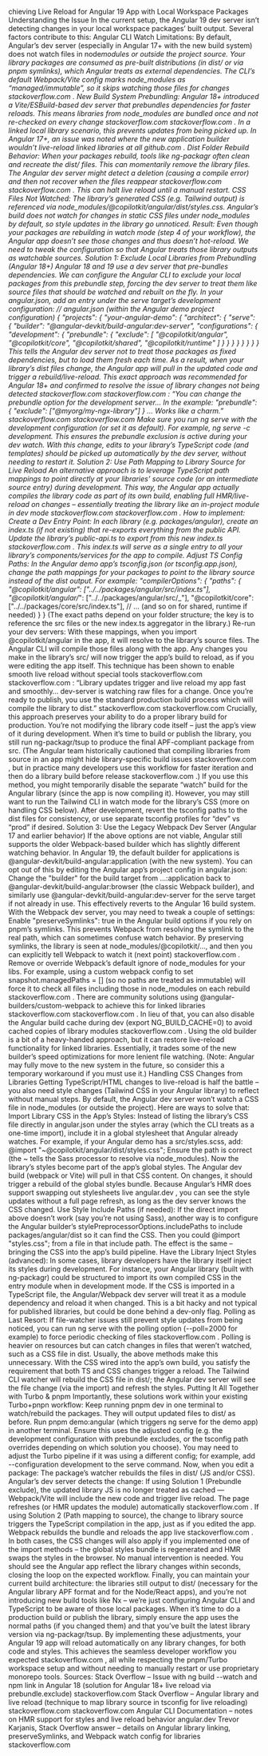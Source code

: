 chieving Live Reload for Angular 19 App with Local Workspace Packages
Understanding the Issue
In the current setup, the Angular 19 dev server isn’t detecting changes in your local workspace packages’ built output. Several factors contribute to this:
Angular CLI Watch Limitations: By default, Angular’s dev server (especially in Angular 17+ with the new build system) does not watch files in node*modules or outside the project source. Your library packages are consumed as pre-built distributions (in dist/ or via pnpm symlinks), which Angular treats as external dependencies. The CLI’s default Webpack/Vite config marks node_modules as “managed/immutable”, so it skips watching those files for changes
stackoverflow.com
.
New Build System Prebundling: Angular 18+ introduced a Vite/ESBuild-based dev server that prebundles dependencies for faster reloads. This means libraries from node_modules are bundled once and not re-checked on every change
stackoverflow.com
stackoverflow.com
. In a linked local library scenario, this prevents updates from being picked up. In Angular 17+, an issue was noted where the new application builder wouldn’t live-reload linked libraries at all
github.com
.
Dist Folder Rebuild Behavior: When your packages rebuild, tools like ng-packagr often clean and recreate the dist/ files. This can momentarily remove the library files. The Angular dev server might detect a deletion (causing a compile error) and then not recover when the files reappear
stackoverflow.com
stackoverflow.com
. This can halt live reload until a manual restart.
CSS Files Not Watched: The library’s generated CSS (e.g. Tailwind output) is referenced via node_modules/@copilotkit/angular/dist/styles.css. Angular’s build does not watch for changes in static CSS files under node_modules by default, so style updates in the library go unnoticed.
Result: Even though your packages are rebuilding in watch mode (step 4 of your workflow), the Angular app doesn’t see those changes and thus doesn’t hot-reload. We need to tweak the configuration so that Angular treats those library outputs as watchable sources.
Solution 1: Exclude Local Libraries from Prebundling (Angular 18+)
Angular 18 and 19 use a dev server that pre-bundles dependencies. We can configure the Angular CLI to exclude your local packages from this prebundle step, forcing the dev server to treat them like source files that should be watched and rebuilt on the fly. In your angular.json, add an entry under the serve target’s development configuration:
// angular.json (within the Angular demo project configuration)
{
"projects": {
"your-angular-demo": {
"architect": {
"serve": {
"builder": "@angular-devkit/build-angular:dev-server",
"configurations": {
"development": {
"prebundle": {
"exclude": [
"@copilotkit/angular",
"@copilotkit/core",
"@copilotkit/shared",
"@copilotkit/runtime"
]
}
}
}
}
}
}
}
}
This tells the Angular dev server not to treat those packages as fixed dependencies, but to load them fresh each time. As a result, when your library’s dist files change, the Angular app will pull in the updated code and trigger a rebuild/live-reload. This exact approach was recommended for Angular 18+ and confirmed to resolve the issue of library changes not being detected
stackoverflow.com
stackoverflow.com
:
“You can change the prebundle option for the development server… In the example: "prebundle": { "exclude": ["@myorg/my-ngx-library"] } … Works like a charm.”
stackoverflow.com
stackoverflow.com
Make sure you run ng serve with the development configuration (or set it as default). For example, ng serve -c development. This ensures the prebundle exclusion is active during your dev watch. With this change, edits to your library’s TypeScript code (and templates) should be picked up automatically by the dev server, without needing to restart it.
Solution 2: Use Path Mapping to Library Source for Live Reload
An alternative approach is to leverage TypeScript path mappings to point directly at your libraries’ source code (or an intermediate source entry) during development. This way, the Angular app actually compiles the library code as part of its own build, enabling full HMR/live-reload on changes – essentially treating the library like an in-project module in dev mode
stackoverflow.com
stackoverflow.com
. How to implement:
Create a Dev Entry Point: In each library (e.g. packages/angular), create an index.ts (if not existing) that re-exports everything from the public API. Update the library’s public-api.ts to export from this new index.ts
stackoverflow.com
. This index.ts will serve as a single entry to all your library’s components/services for the app to compile.
Adjust TS Config Paths: In the Angular demo app’s tsconfig.json (or tsconfig.app.json), change the path mappings for your packages to point to the library source instead of the dist output. For example:
"compilerOptions": {
"paths": {
"@copilotkit/angular": ["../../packages/angular/src/index.ts"],
"@copilotkit/angular/*": ["../../packages/angular/src/_"],
"@copilotkit/core": ["../../packages/core/src/index.ts"],
// ... (and so on for shared, runtime if needed)
}
}
(The exact paths depend on your folder structure; the key is to reference the src files or the new index.ts aggregator in the library.)
Re-run your dev servers: With these mappings, when you import @copilotkit/angular in the app, it will resolve to the library’s source files. The Angular CLI will compile those files along with the app. Any changes you make in the library’s src/ will now trigger the app’s build to reload, as if you were editing the app itself. This technique has been shown to enable smooth live reload without special tools
stackoverflow.com
stackoverflow.com
:
“Library updates trigger and live reload my app fast and smoothly… dev-server is watching raw files for a change. Once you’re ready to publish, you use the standard production build process which will compile the library to dist.”
stackoverflow.com
stackoverflow.com
Crucially, this approach preserves your ability to do a proper library build for production. You’re not modifying the library code itself – just the app’s view of it during development. When it’s time to build or publish the library, you still run ng-packagr/tsup to produce the final APF-compliant package from src. (The Angular team historically cautioned that compiling libraries from source in an app might hide library-specific build issues
stackoverflow.com
, but in practice many developers use this workflow for faster iteration and then do a library build before release
stackoverflow.com
.) If you use this method, you might temporarily disable the separate “watch” build for the Angular library (since the app is now compiling it). However, you may still want to run the Tailwind CLI in watch mode for the library’s CSS (more on handling CSS below). After development, revert the tsconfig paths to the dist files for consistency, or use separate tsconfig profiles for “dev” vs “prod” if desired.
Solution 3: Use the Legacy Webpack Dev Server (Angular 17 and earlier behavior)
If the above options are not viable, Angular still supports the older Webpack-based builder which has slightly different watching behavior. In Angular 19, the default builder for applications is @angular-devkit/build-angular:application (with the new system). You can opt out of this by editing the Angular app’s project config in angular.json:
Change the "builder" for the build target from …:application back to @angular-devkit/build-angular:browser (the classic Webpack builder), and similarly use @angular-devkit/build-angular:dev-server for the serve target if not already in use. This effectively reverts to the Angular 16 build system.
With the Webpack dev server, you may need to tweak a couple of settings:
Enable "preserveSymlinks": true in the Angular build options if you rely on pnpm’s symlinks. This prevents Webpack from resolving the symlink to the real path, which can sometimes confuse watch behavior. By preserving symlinks, the library is seen at node_modules/@copilotkit/..., and then you can explicitly tell Webpack to watch it (next point)
stackoverflow.com
.
Remove or override Webpack’s default ignore of node_modules for your libs. For example, using a custom webpack config to set snapshot.managedPaths = [] (so no paths are treated as immutable) will force it to check all files including those in node_modules on each rebuild
stackoverflow.com
. There are community solutions using @angular-builders/custom-webpack to achieve this for linked libraries
stackoverflow.com
stackoverflow.com
. In lieu of that, you can also disable the Angular build cache during dev (export NG_BUILD_CACHE=0) to avoid cached copies of library modules
stackoverflow.com
.
Using the old builder is a bit of a heavy-handed approach, but it can restore live-reload functionality for linked libraries. Essentially, it trades some of the new builder’s speed optimizations for more lenient file watching. (Note: Angular may fully move to the new system in the future, so consider this a temporary workaround if you must use it.)
Handling CSS Changes from Libraries
Getting TypeScript/HTML changes to live-reload is half the battle – you also need style changes (Tailwind CSS in your Angular library) to reflect without manual steps. By default, the Angular dev server won’t watch a CSS file in node_modules (or outside the project). Here are ways to solve that:
Import Library CSS in the App’s Styles: Instead of listing the library’s CSS file directly in angular.json under the styles array (which the CLI treats as a one-time import), include it in a global stylesheet that Angular already watches. For example, if your Angular demo has a src/styles.scss, add:
@import "~@copilotkit/angular/dist/styles.css";
Ensure the path is correct (the ~ tells the Sass processor to resolve via node_modules). Now the library’s styles become part of the app’s global styles. The Angular dev build (webpack or Vite) will pull in that CSS content. On changes, it should trigger a rebuild of the global styles bundle. Because Angular’s HMR does support swapping out stylesheets live
angular.dev
, you can see the style updates without a full page refresh, as long as the dev server knows the CSS changed.
Use Style Include Paths (if needed): If the direct import above doesn’t work (say you’re not using Sass), another way is to configure the Angular builder’s stylePreprocessorOptions.includePaths to include packages/angular/dist so it can find the CSS. Then you could @import "styles.css"; from a file in that include path. The effect is the same – bringing the CSS into the app’s build pipeline.
Have the Library Inject Styles (advanced): In some cases, library developers have the library itself inject its styles during development. For instance, your Angular library (built with ng-packagr) could be structured to import its own compiled CSS in the entry module when in development mode. If the CSS is imported in a TypeScript file, the Angular/Webpack dev server will treat it as a module dependency and reload it when changed. This is a bit hacky and not typical for published libraries, but could be done behind a dev-only flag.
Polling as Last Resort: If file-watcher issues still prevent style updates from being noticed, you can run ng serve with the polling option (--poll=2000 for example) to force periodic checking of files
stackoverflow.com
. Polling is heavier on resources but can catch changes in files that weren’t watched, such as a CSS file in dist. Usually, the above methods make this unnecessary.
With the CSS wired into the app’s own build, you satisfy the requirement that both TS and CSS changes trigger a reload. The Tailwind CLI watcher will rebuild the CSS file in dist/; the Angular dev server will see the file change (via the import) and refresh the styles.
Putting It All Together with Turbo & pnpm
Importantly, these solutions work within your existing Turbo+pnpn workflow:
Keep running pnpm dev in one terminal to watch/rebuild the packages. They will output updated files to dist/ as before.
Run pnpm demo:angular (which triggers ng serve for the demo app) in another terminal. Ensure this uses the adjusted config (e.g. the development configuration with prebundle excludes, or the tsconfig path overrides depending on which solution you choose). You may need to adjust the Turbo pipeline if it was using a different config; for example, add --configuration development to the serve command.
Now, when you edit a package:
The package’s watcher rebuilds the files in dist/ (JS and/or CSS).
Angular’s dev server detects the change:
If using Solution 1 (Prebundle exclude), the updated library JS is no longer treated as cached — Webpack/Vite will include the new code and trigger live reload. The page refreshes (or HMR updates the module) automatically
stackoverflow.com
.
If using Solution 2 (Path mapping to source), the change to library source triggers the TypeScript compilation in the app, just as if you edited the app. Webpack rebuilds the bundle and reloads the app live
stackoverflow.com
.
In both cases, the CSS changes will also apply if you implemented one of the import methods – the global styles bundle is regenerated and HMR swaps the styles in the browser.
No manual intervention is needed. You should see the Angular app reflect the library changes within seconds, closing the loop on the expected workflow.
Finally, you can maintain your current build architecture: the libraries still output to dist/ (necessary for the Angular library APF format and for the Node/React apps), and you’re not introducing new build tools like Nx – we’re just configuring Angular CLI and TypeScript to be aware of those local packages. When it’s time to do a production build or publish the library, simply ensure the app uses the normal paths (if you changed them) and that you’ve built the latest library version via ng-packagr/tsup. By implementing these adjustments, your Angular 19 app will reload automatically on any library changes, for both code and styles. This achieves the seamless developer workflow you expected
stackoverflow.com
, all while respecting the pnpm/Turbo workspace setup and without needing to manually restart or use proprietary monorepo tools. Sources:
Stack Overflow – Issue with ng build --watch and npm link in Angular 18 (solution for Angular 18+ live reload via prebundle.exclude)
stackoverflow.com
Stack Overflow – Angular library and live reload (technique to map library source in tsconfig for live reloading)
stackoverflow.com
stackoverflow.com
Angular CLI Documentation – notes on HMR support for styles and live reload behavior
angular.dev
Trevor Karjanis, Stack Overflow answer – details on Angular library linking, preserveSymlinks, and Webpack watch config for libraries
stackoverflow.com
